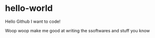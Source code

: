 # hello-world

Hello Github I want to code! 

Woop woop make me good at writing the ssoftwares and stuff you know
